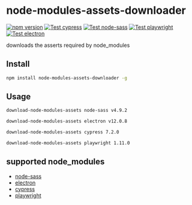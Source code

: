 # node-modules-assets-downloader

[![npm version](https://img.shields.io/npm/v/node-modules-assets-downloader.svg?style=flat)](https://www.npmjs.com/package/node-modules-assets-downloader) [![Test cypress](https://github.com/Meir017/node-modules-assets-downloader/actions/workflows/test-cypress.yml/badge.svg)](https://github.com/Meir017/node-modules-assets-downloader/actions/workflows/test-cypress.yml) [![Test node-sass](https://github.com/Meir017/node-modules-assets-downloader/actions/workflows/test-node-sass.yml/badge.svg)](https://github.com/Meir017/node-modules-assets-downloader/actions/workflows/test-node-sass.yml) [![Test playwright](https://github.com/Meir017/node-modules-assets-downloader/actions/workflows/test-playwright.yml/badge.svg)](https://github.com/Meir017/node-modules-assets-downloader/actions/workflows/test-playwright.yml) [![Test electron](https://github.com/Meir017/node-modules-assets-downloader/actions/workflows/test-electron.yml/badge.svg)](https://github.com/Meir017/node-modules-assets-downloader/actions/workflows/test-electron.yml)

downloads the asserts required by node_modules

## Install

```bash
npm install node-modules-assets-downloader -g
```

## Usage

```bash
download-node-modules-assets node-sass v4.9.2

download-node-modules-assets electron v12.0.8

download-node-modules-assets cypress 7.2.0

download-node-modules-assets playwright 1.11.0
```

## supported node_modules

- [node-sass](https://github.com/sass/node-sass)
- [electron](https://github.com/electron/electron)
- [cypress](https://github.com/cypress-io/cypress)
- [playwright](https://github.com/microsoft/playwright)
